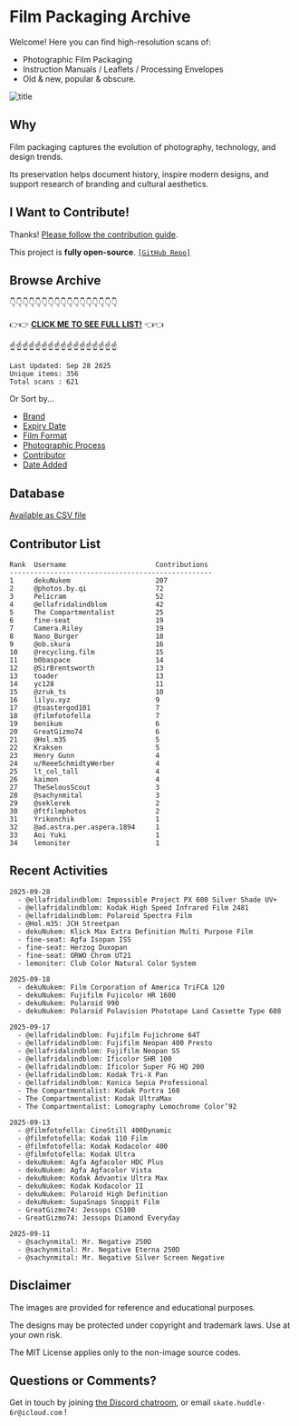 # Film Packaging Archive

Welcome! Here you can find high-resolution scans of:

* Photographic Film Packaging
* Instruction Manuals / Leaflets / Processing Envelopes
* Old & new, popular & obscure.

![title](resources/title.jpg)

## Why

Film packaging captures the evolution of photography, technology, and design trends.

Its preservation helps document history, inspire modern designs, and support research of branding and cultural aesthetics.

## I Want to Contribute!

Thanks! [Please follow the contribution guide](contribution_guide.md).

This project is **fully open-source**. [`[GitHub Repo]`](https://github.com/dekuNukem/Film-Packaging)

## Browse Archive

👇👇👇👇👇👇👇👇👇👇👇👇👇👇👇👇👇

👉👉 [**CLICK ME TO SEE FULL LIST!**](./film_packaging/by_brand.md) 👈👈

☝️☝️☝️☝️☝️☝️☝️☝️☝️☝️☝️☝️☝️☝️☝️☝️☝️

```
Last Updated: Sep 28 2025
Unique items: 356
Total scans : 621
```

Or Sort by...

* [Brand](./film_packaging/by_brand.md)
* [Expiry Date](./film_packaging/by_expiry.md)
* [Film Format](./film_packaging/by_format.md)
* [Photographic Process](./film_packaging/by_process.md)
* [Contributor](./film_packaging/by_user.md)
* [Date Added](./film_packaging/by_recent.md)


## Database

[Available as CSV file](./film_packaging/database.csv)

## Contributor List

```
Rank  Username                      Contributions
--------------------------------------------------
1     dekuNukem                     207   
2     @photos.by.qi                 72    
3     Pelicram                      52    
4     @ellafridalindblom            42    
5     The Compartmentalist          25    
6     fine-seat                     19    
7     Camera.Riley                  19    
8     Nano_Burger                   18    
9     @ob.skura                     16    
10    @recycling.film               15    
11    b0baspace                     14    
12    @SirBrentsworth               13    
13    toader                        13    
14    yc128                         11    
15    @zruk_ts                      10    
16    lilyu.xyz                     9     
17    @toastergod101                7     
18    @filmfotofella                7     
19    benikum                       6     
20    GreatGizmo74                  6     
21    @Hol.m35                      5     
22    Kraksen                       5     
23    Henry Gunn                    4     
24    u/ReeeSchmidtyWerber          4     
25    lt_col_tall                   4     
26    kaimon                        4     
27    TheSelousScout                3     
28    @sachynmital                  3     
29    @seklerek                     2     
30    @ftfilmphotos                 2     
31    Yrikonchik                    1     
32    @ad.astra.per.aspera.1894     1     
33    Aoi Yuki                      1     
34    lemoniter                     1     
```

## Recent Activities

```
2025-09-28
  - @ellafridalindblom: Impossible Project PX 600 Silver Shade UV+
  - @ellafridalindblom: Kodak High Speed Infrared Film 2481
  - @ellafridalindblom: Polaroid Spectra Film
  - @Hol.m35: JCH Streetpan
  - dekuNukem: Klick Max Extra Definition Multi Purpose Film
  - fine-seat: Agfa Isopan ISS
  - fine-seat: Herzog Duxopan
  - fine-seat: ORWO Chrom UT21
  - lemoniter: Club Color Natural Color System

2025-09-18
  - dekuNukem: Film Corporation of America TriFCA 120
  - dekuNukem: Fujifilm Fujicolor HR 1600
  - dekuNukem: Polaroid 990
  - dekuNukem: Polaroid Polavision Phototape Land Cassette Type 608

2025-09-17
  - @ellafridalindblom: Fujifilm Fujichrome 64T
  - @ellafridalindblom: Fujifilm Neopan 400 Presto
  - @ellafridalindblom: Fujifilm Neopan SS
  - @ellafridalindblom: Ificolor SHR 100
  - @ellafridalindblom: Ificolor Super FG HQ 200
  - @ellafridalindblom: Kodak Tri-X Pan
  - @ellafridalindblom: Konica Sepia Professional
  - The Compartmentalist: Kodak Portra 160
  - The Compartmentalist: Kodak UltraMax
  - The Compartmentalist: Lomography Lomochrome Color’92

2025-09-13
  - @filmfotofella: CineStill 400Dynamic
  - @filmfotofella: Kodak 110 Film
  - @filmfotofella: Kodak Kodacolor 400
  - @filmfotofella: Kodak Ultra
  - dekuNukem: Agfa Agfacolor HDC Plus
  - dekuNukem: Agfa Agfacolor Vista
  - dekuNukem: Kodak Advantix Ultra Max
  - dekuNukem: Kodak Kodacolor II
  - dekuNukem: Polaroid High Definition
  - dekuNukem: SupaSnaps Snappit Film
  - GreatGizmo74: Jessops CS100
  - GreatGizmo74: Jessops Diamond Everyday

2025-09-11
  - @sachynmital: Mr. Negative 250D
  - @sachynmital: Mr. Negative Eterna 250D
  - @sachynmital: Mr. Negative Silver Screen Negative
```

## Disclaimer

The images are provided for reference and educational purposes.

The designs may be protected under copyright and trademark laws. Use at your own risk.

The MIT License applies only to the non-image source codes.

## Questions or Comments?

Get in touch by joining [the Discord chatroom](https://discord.gg/yvBx7dVG4B), or email `skate.huddle-6r@icloud.com` !
